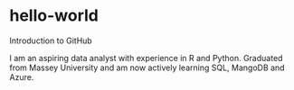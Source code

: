 # hello-world
Introduction to GitHub

I am an aspiring data analyst with experience in R and Python. 
Graduated from Massey University and am now actively learning SQL, MangoDB and Azure.
